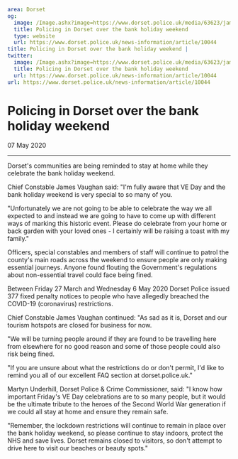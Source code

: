 ```yaml
area: Dorset
og:
  image: /Image.ashx?image=https://www.dorset.police.uk/media/63623/james-vaughan.jpg&amp;amp;width=150
  title: Policing in Dorset over the bank holiday weekend
  type: website
  url: https://www.dorset.police.uk/news-information/article/10044
title: Policing in Dorset over the bank holiday weekend |
twitter:
  image: /Image.ashx?image=https://www.dorset.police.uk/media/63623/james-vaughan.jpg&amp;amp;width=150
  title: Policing in Dorset over the bank holiday weekend
  url: https://www.dorset.police.uk/news-information/article/10044
url: https://www.dorset.police.uk/news-information/article/10044
```

# Policing in Dorset over the bank holiday weekend

07 May 2020

* * *

Dorset's communities are being reminded to stay at home while they celebrate the bank holiday weekend.

Chief Constable James Vaughan said: "I'm fully aware that VE Day and the bank holiday weekend is very special to so many of you.

"Unfortunately we are not going to be able to celebrate the way we all expected to and instead we are going to have to come up with different ways of marking this historic event. Please do celebrate from your home or back garden with your loved ones - I certainly will be raising a toast with my family."

Officers, special constables and members of staff will continue to patrol the county's main roads across the weekend to ensure people are only making essential journeys. Anyone found flouting the Government's regulations about non-essential travel could face being fined.

Between Friday 27 March and Wednesday 6 May 2020 Dorset Police issued 377 fixed penalty notices to people who have allegedly breached the COVID-19 (coronavirus) restrictions.

Chief Constable James Vaughan continued: "As sad as it is, Dorset and our tourism hotspots are closed for business for now.

"We will be turning people around if they are found to be travelling here from elsewhere for no good reason and some of those people could also risk being fined.

"If you are unsure about what the restrictions do or don't permit, I'd like to remind you all of our excellent FAQ section at dorset.police.uk."

Martyn Underhill, Dorset Police & Crime Commissioner, said: "I know how important Friday's VE Day celebrations are to so many people, but it would be the ultimate tribute to the heroes of the Second World War generation if we could all stay at home and ensure they remain safe.

"Remember, the lockdown restrictions will continue to remain in place over the bank holiday weekend, so please continue to stay indoors, protect the NHS and save lives. Dorset remains closed to visitors, so don't attempt to drive here to visit our beaches or beauty spots."
